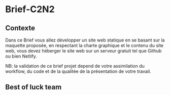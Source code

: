 # Brief-C2N2
## Contexte
Dans ce Brief vous allez développer un site web statique en se basant sur la maquette proposée, en respectant la charte graphique et le contenu du site web, vous devez héberger le site web sur un serveur gratuit tel que Github ou bien Netlify.

NB: la validation de ce brief projet depend de votre assimilation du workflow, du code et de la qualitée de la présentation de votre travail.
## Best of luck team
